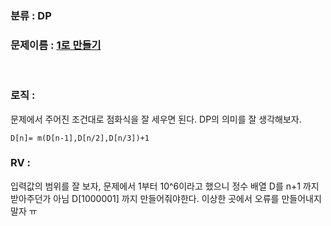 ### 분류 : DP
### 문제이름 : [1로 만들기](https://www.acmicpc.net/problem/1463) 
</br>

### 로직 : 
문제에서 주어진 조건대로 점화식을 잘 세우면 된다. DP의 의미를 잘 생각해보자.  

    D[n]= m(D[n-1],D[n/2],D[n/3])+1
 
 
 ### RV : 
  입력값의 범위를 잘 보자, 문제에서 1부터 10^6이라고 했으니 정수 배열 D를 n+1 까지 받아주던가 아님 D[1000001] 까지 만들어줘야한다.
         이상한 곳에서 오류를 만들어내지 말자 ㅠ
